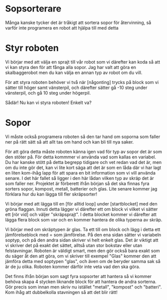 # Sopsorterare 

Många kanske tycker det är tråkigt att sortera sopor för återvinning, så varför inte programera en robot att hjälpa till med detta 

# Styr roboten
Vi börjar med att välja en sprajt till vår robot som vi därefter kan koda så att vi kan styra den för att fånga alla sopor. Jag har valt att göra en skalbaggerobot men du kan välja en annan typ av robot om du vill. 

För att styra roboten behöver vi två när [någonting] trycks på block 
som vi sätter till höger samt vänsterpil, och därefter sätter gå -10 steg under vänsterpil, och gå 10 steg under högerpil. 

Sådär! Nu kan vi styra roboten! Enkelt va? 

# Sopor
Vi måste också programera roboten så den tar hand om soporna som faller ner på rätt sätt så att allt tas om hand och kan bli till nya saker. 

För att göra detta måste roboten känna igen vad för typ av sopor det är som den stöter på. För detta kommmer vi använda vad som kallas en variabel. Du har kanske stött på detta begrepp tidigare och vet redan vad det är, men om du inte gör det, kan vi lite kort säga att det är som en låda där vi har lagt en liten kom-ihåg lapp för att spara en bit information som vi vill använda senare. I det här fallet så ligger i den här lådan vilken typ av skräp det är som faller ner. 
Projektet är förberett ifrån början så det ska finnas fyra sorters sopor, kompost, metall, batterier och glas. Lite senare kommer jag förklara hur du kan lägga till fler skräpsorter!

Vi börjar med att lägga till en [för alltid loop] under [startblocket] med den gröna flaggan. Innuti detta lägger vi därefter ett om block vi vilket vi sätter ett [rör vid] och väljer "skräpsprajt". I detta blocket kommer vi därefter att lägga flera block som var och en kommer hantera de olika typerna av skräp.

Vi börjar med om skräptypen är glas. Ta ett till om block och lägg i detta ett jämförelseblock med = som jämförelse. På den ena sidan sätter vi variabeln soptyp, och på den andra sidan skriver vi helt enkelt glas. Det är viktigt att vi skriver det på exakt det sättet, alltså utan stor bokstav eller utan felstavningar. Roboten är väldigt smart, men den gör också bara exakt som du säger åt den att göra, om vi skriver till exempel "Glas" kommer den att jämföra detta med soptypen "glas", och även om de beryder samma sak så är de ju olika. Roboten kommer därför inte veta vad den ska göra. 

Det finns ifrån början som sagt fyra sopsorter att hantera så vi kommer behöva skapa 4 stycken liknande block för att hantera de andra sorterna. Gör precis som innan men skriv nu istället "metall", "kompost" och "batteri". Kom ihåg att dubbelkolla stavningen så att det blir rätt!






